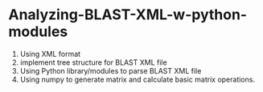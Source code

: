 # Analyzing-BLAST-XML-w-python-modules

1.	Using XML format 
2.	implement tree structure for BLAST XML file 
3.  Using Python library/modules to parse BLAST XML file 
4.	Using numpy to generate matrix and calculate basic matrix operations. 

